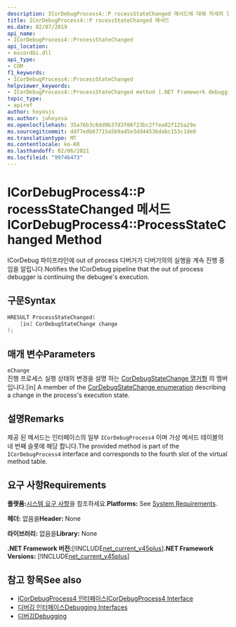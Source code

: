 ```yaml
---
description: ICorDebugProcess4::P rocessStateChanged 메서드에 대해 자세히 알아보세요.
title: ICorDebugProcess4::P rocessStateChanged 메서드
ms.date: 02/07/2019
api_name:
- ICorDebugProcess4::ProcessStateChanged
api_location:
- mscordbi.dll
api_type:
- COM
f1_keywords:
- ICorDebugProcess4::ProcessStateChanged
helpviewer_keywords:
- ICorDebugProcess4::ProcessStateChanged method [.NET Framework debugging]
topic_type:
- apiref
author: hoyosjs
ms.author: juhoyosa
ms.openlocfilehash: 35a76b3c6dd9b37d3f06f23bc2ffea82f125a29e
ms.sourcegitcommit: ddf7edb67715a5b9a45e3dd44536dabc153c1de0
ms.translationtype: MT
ms.contentlocale: ko-KR
ms.lasthandoff: 02/06/2021
ms.locfileid: "99746473"
---
```

# <a name="icordebugprocess4processstatechanged-method"></a><span data-ttu-id="7218d-103">ICorDebugProcess4::P rocessStateChanged 메서드</span><span class="sxs-lookup"><span data-stu-id="7218d-103">ICorDebugProcess4::ProcessStateChanged Method</span></span>

<span data-ttu-id="7218d-104">ICorDebug 파이프라인에 out of process 디버거가 디버기의의 실행을 계속 진행 중임을 알립니다.</span><span class="sxs-lookup"><span data-stu-id="7218d-104">Notifies the ICorDebug pipeline that the out of process debugger is continuing the debugee's execution.</span></span>

## <a name="syntax"></a><span data-ttu-id="7218d-105">구문</span><span class="sxs-lookup"><span data-stu-id="7218d-105">Syntax</span></span>

```cpp
HRESULT ProcessStateChanged(
    [in] CorDebugStateChange change
);
```

## <a name="parameters"></a><span data-ttu-id="7218d-106">매개 변수</span><span class="sxs-lookup"><span data-stu-id="7218d-106">Parameters</span></span>

 `eChange`\
<span data-ttu-id="7218d-107">진행 프로세스 실행 상태의 변경을 설명 하는 [CorDebugStateChange 열거형](cordebugstatechange-enumeration.md) 의 멤버입니다.</span><span class="sxs-lookup"><span data-stu-id="7218d-107">[in] A member of the [CorDebugStateChange enumeration](cordebugstatechange-enumeration.md) describing a change in the process's execution state.</span></span>

## <a name="remarks"></a><span data-ttu-id="7218d-108">설명</span><span class="sxs-lookup"><span data-stu-id="7218d-108">Remarks</span></span>

<span data-ttu-id="7218d-109">제공 된 메서드는 인터페이스의 일부 `ICorDebugProcess4` 이며 가상 메서드 테이블의 네 번째 슬롯에 해당 합니다.</span><span class="sxs-lookup"><span data-stu-id="7218d-109">The provided method is part of the `ICorDebugProcess4` interface and corresponds to the fourth slot of the virtual method table.</span></span>

## <a name="requirements"></a><span data-ttu-id="7218d-110">요구 사항</span><span class="sxs-lookup"><span data-stu-id="7218d-110">Requirements</span></span>

 <span data-ttu-id="7218d-111">**플랫폼:**[시스템 요구 사항](../../get-started/system-requirements.md)을 참조하세요.</span><span class="sxs-lookup"><span data-stu-id="7218d-111">**Platforms:** See [System Requirements](../../get-started/system-requirements.md).</span></span>

 <span data-ttu-id="7218d-112">**헤더:** 없음을</span><span class="sxs-lookup"><span data-stu-id="7218d-112">**Header:** None</span></span>

 <span data-ttu-id="7218d-113">**라이브러리:** 없음을</span><span class="sxs-lookup"><span data-stu-id="7218d-113">**Library:** None</span></span>

 <span data-ttu-id="7218d-114">**.NET Framework 버전:**[!INCLUDE[net_current_v45plus](../../../../includes/net-current-v20plus-md.md)]</span><span class="sxs-lookup"><span data-stu-id="7218d-114">**.NET Framework Versions:** [!INCLUDE[net_current_v45plus](../../../../includes/net-current-v20plus-md.md)]</span></span>

## <a name="see-also"></a><span data-ttu-id="7218d-115">참고 항목</span><span class="sxs-lookup"><span data-stu-id="7218d-115">See also</span></span>

- [<span data-ttu-id="7218d-116">ICorDebugProcess4 인터페이스</span><span class="sxs-lookup"><span data-stu-id="7218d-116">ICorDebugProcess4 Interface</span></span>](icordebugprocess4-interface.md)
- [<span data-ttu-id="7218d-117">디버깅 인터페이스</span><span class="sxs-lookup"><span data-stu-id="7218d-117">Debugging Interfaces</span></span>](debugging-interfaces.md)
- [<span data-ttu-id="7218d-118">디버깅</span><span class="sxs-lookup"><span data-stu-id="7218d-118">Debugging</span></span>](index.md)

